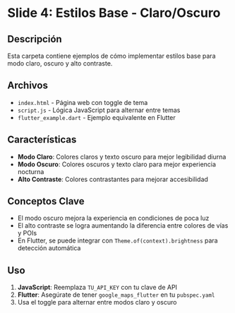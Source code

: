 # Slide 4: Estilos Base - Claro/Oscuro

## Descripción
Esta carpeta contiene ejemplos de cómo implementar estilos base para modo claro, oscuro y alto contraste.

## Archivos
- `index.html` - Página web con toggle de tema
- `script.js` - Lógica JavaScript para alternar entre temas
- `flutter_example.dart` - Ejemplo equivalente en Flutter

## Características
- **Modo Claro**: Colores claros y texto oscuro para mejor legibilidad diurna
- **Modo Oscuro**: Colores oscuros y texto claro para mejor experiencia nocturna
- **Alto Contraste**: Colores contrastantes para mejorar accesibilidad

## Conceptos Clave
- El modo oscuro mejora la experiencia en condiciones de poca luz
- El alto contraste se logra aumentando la diferencia entre colores de vías y POIs
- En Flutter, se puede integrar con `Theme.of(context).brightness` para detección automática

## Uso
1. **JavaScript**: Reemplaza `TU_API_KEY` con tu clave de API
2. **Flutter**: Asegúrate de tener `google_maps_flutter` en tu `pubspec.yaml`
3. Usa el toggle para alternar entre modos claro y oscuro
